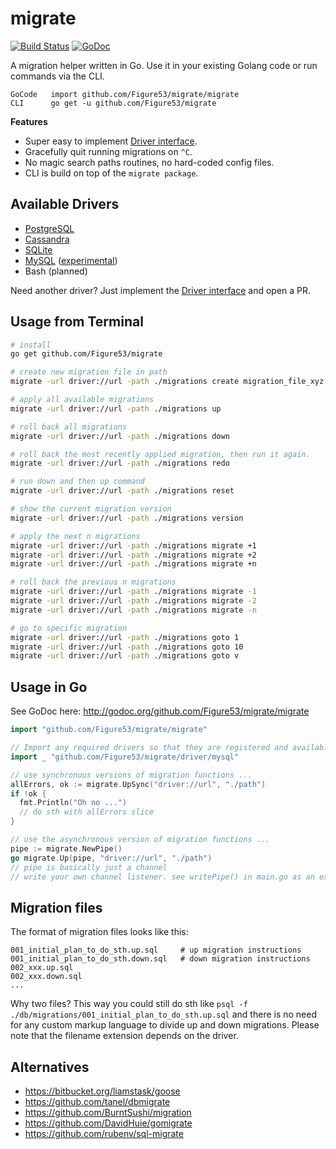 # migrate

[![Build Status](https://travis-ci.org/Figure53/migrate.svg?branch=master)](https://travis-ci.org/Figure53/migrate)
[![GoDoc](https://godoc.org/github.com/Figure53/migrate?status.svg)](https://godoc.org/github.com/Figure53/migrate)

A migration helper written in Go. Use it in your existing Golang code 
or run commands via the CLI. 

```
GoCode   import github.com/Figure53/migrate/migrate
CLI      go get -u github.com/Figure53/migrate
```

__Features__

* Super easy to implement [Driver interface](http://godoc.org/github.com/Figure53/migrate/driver#Driver).
* Gracefully quit running migrations on ``^C``.
* No magic search paths routines, no hard-coded config files.
* CLI is build on top of the ``migrate package``.


## Available Drivers

 * [PostgreSQL](https://github.com/Figure53/migrate/tree/master/driver/postgres)
 * [Cassandra](https://github.com/Figure53/migrate/tree/master/driver/cassandra)
 * [SQLite](https://github.com/Figure53/migrate/tree/master/driver/sqlite3)
 * [MySQL](https://github.com/Figure53/migrate/tree/master/driver/mysql) ([experimental](https://github.com/Figure53/migrate/issues/1#issuecomment-58728186))
 * Bash (planned)

Need another driver? Just implement the [Driver interface](http://godoc.org/github.com/Figure53/migrate/driver#Driver) and open a PR.


## Usage from Terminal

```bash
# install
go get github.com/Figure53/migrate

# create new migration file in path
migrate -url driver://url -path ./migrations create migration_file_xyz

# apply all available migrations
migrate -url driver://url -path ./migrations up

# roll back all migrations
migrate -url driver://url -path ./migrations down

# roll back the most recently applied migration, then run it again.
migrate -url driver://url -path ./migrations redo

# run down and then up command
migrate -url driver://url -path ./migrations reset

# show the current migration version
migrate -url driver://url -path ./migrations version

# apply the next n migrations
migrate -url driver://url -path ./migrations migrate +1
migrate -url driver://url -path ./migrations migrate +2
migrate -url driver://url -path ./migrations migrate +n

# roll back the previous n migrations
migrate -url driver://url -path ./migrations migrate -1
migrate -url driver://url -path ./migrations migrate -2
migrate -url driver://url -path ./migrations migrate -n

# go to specific migration
migrate -url driver://url -path ./migrations goto 1
migrate -url driver://url -path ./migrations goto 10
migrate -url driver://url -path ./migrations goto v
```


## Usage in Go

See GoDoc here: http://godoc.org/github.com/Figure53/migrate/migrate

```go
import "github.com/Figure53/migrate/migrate"

// Import any required drivers so that they are registered and available
import _ "github.com/Figure53/migrate/driver/mysql"

// use synchronous versions of migration functions ...
allErrors, ok := migrate.UpSync("driver://url", "./path")
if !ok {
  fmt.Println("Oh no ...")
  // do sth with allErrors slice
}

// use the asynchronous version of migration functions ...
pipe := migrate.NewPipe()
go migrate.Up(pipe, "driver://url", "./path")
// pipe is basically just a channel
// write your own channel listener. see writePipe() in main.go as an example.
```

## Migration files

The format of migration files looks like this:

```
001_initial_plan_to_do_sth.up.sql     # up migration instructions
001_initial_plan_to_do_sth.down.sql   # down migration instructions
002_xxx.up.sql
002_xxx.down.sql
...
```

Why two files? This way you could still do sth like 
``psql -f ./db/migrations/001_initial_plan_to_do_sth.up.sql`` and there is no
need for any custom markup language to divide up and down migrations. Please note
that the filename extension depends on the driver.


## Alternatives

 * https://bitbucket.org/liamstask/goose
 * https://github.com/tanel/dbmigrate
 * https://github.com/BurntSushi/migration
 * https://github.com/DavidHuie/gomigrate
 * https://github.com/rubenv/sql-migrate


